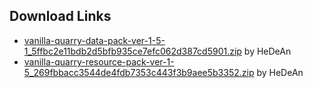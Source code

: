 ## Download Links

- [vanilla-quarry-data-pack-ver-1-5-1_5ffbc2e11bdb2d5bfb935ce7efc062d387cd5901.zip](https://www.planetminecraft.com/data-pack/vanilla-quarry/) by HeDeAn
- [vanilla-quarry-resource-pack-ver-1-5_269fbbacc3544de4fdb7353c443f3b9aee5b3352.zip](https://www.planetminecraft.com/data-pack/vanilla-quarry/) by HeDeAn

